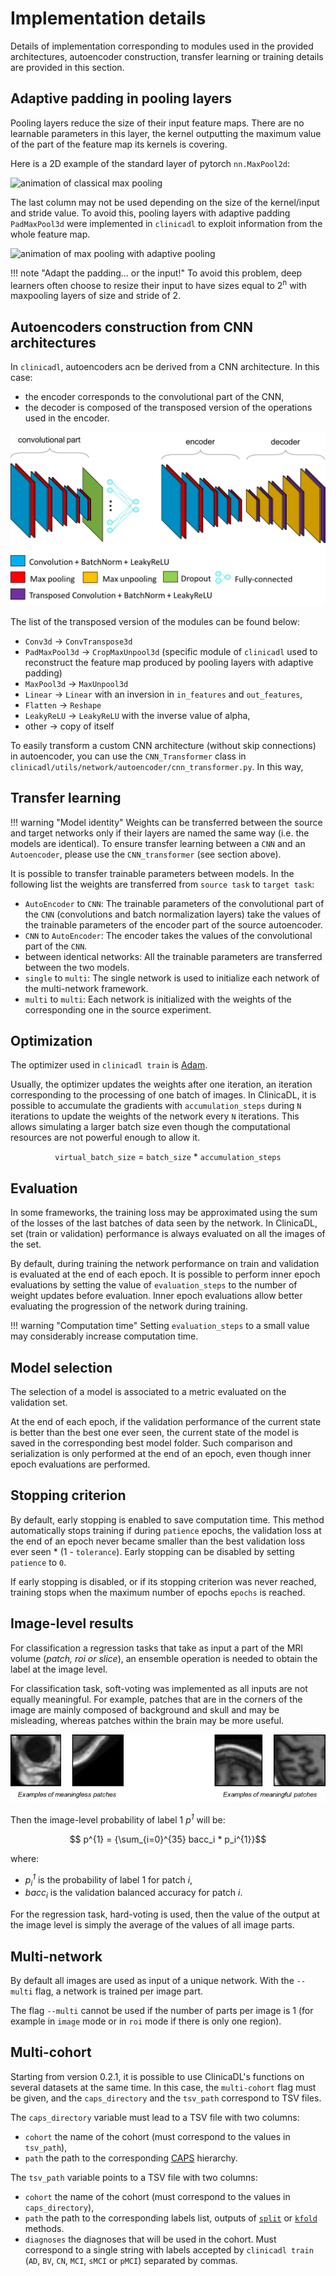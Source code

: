 # Implementation details

Details of implementation corresponding to modules used in the provided architectures, autoencoder construction, 
transfer learning or training details are provided in this section.

## Adaptive padding in pooling layers

Pooling layers reduce the size of their input feature maps. 
There are no learnable parameters in this layer, the kernel outputting the maximum value of the part of the feature map its kernels is covering.

Here is a 2D example of the standard layer of pytorch `nn.MaxPool2d`:

<img src="https://drive.google.com/uc?id=1qh9M9r9mfpZeSD1VjOGQAl8zWqBLmcKz" style="height: 200px;" alt="animation of classical max pooling">

The last column may not be used depending on the size of the kernel/input and stride value. 
To avoid this, pooling layers with adaptive padding `PadMaxPool3d` were implemented in `clinicadl` to exploit information from the whole feature map.

<img src="https://drive.google.com/uc?id=14R_LCTiV0N6ZXm-3wQCj_Gtc1LsXdQq_" style="height: 200px;" alt="animation of max pooling with adaptive pooling">

!!! note "Adapt the padding... or the input!"
    To avoid this problem, deep learners often choose to resize their input to have sizes 
    equal to 2<sup>n</sup> with maxpooling layers of size and stride of 2.

## Autoencoders construction from CNN architectures

In `clinicadl`, autoencoders acn be derived from a CNN architecture. In this case:

- the encoder corresponds to the convolutional part of the CNN,
- the decoder is composed of the transposed version of the operations used in the encoder.

![Illustration of a CNN and the corresponding autoencoder](../images/transfer_learning.png)

The list of the transposed version of the modules can be found below:

- `Conv3d` → `ConvTranspose3d`
- `PadMaxPool3d` → `CropMaxUnpool3d` 
(specific module of `clinicadl` used to reconstruct the feature map produced by pooling layers with adaptive padding)
- `MaxPool3d` → `MaxUnpool3d`
- `Linear` → `Linear` with an inversion in `in_features` and `out_features`,
- `Flatten` → `Reshape`
- `LeakyReLU` → `LeakyReLU` with the inverse value of alpha,
- other → copy of itself

To easily transform a custom CNN architecture (without skip connections) in autoencoder, you can use the
`CNN_Transformer` class in `clinicadl/utils/network/autoencoder/cnn_transformer.py`. In this way, 

## Transfer learning

!!! warning "Model identity"
    Weights can be transferred between the source and target networks only if their layers are named
    the same way (i.e. the models are identical). To ensure transfer learning between a `CNN` and an 
    `Autoencoder`, please use the `CNN_transformer` (see section above).

It is possible to transfer trainable parameters between models. 
In the following list the weights are transferred from `source task` to `target task`:

- `AutoEncoder` to `CNN`: The trainable parameters of the convolutional part of the `CNN` 
(convolutions and batch normalization layers) take the values of the trainable parameters of the encoder part of the source autoencoder.
- `CNN` to `AutoEncoder`: The encoder takes the values of the convolutional part of the `CNN`.
- between identical networks: All the trainable parameters are transferred between the two models.
- `single` to `multi`: The single network is used to initialize each network of the multi-network framework.
- `multi` to `multi`: Each network is initialized with the weights of the corresponding one in the source experiment.

## Optimization

The optimizer used in `clinicadl train` is [Adam](https://arxiv.org/abs/1412.6980). 

Usually, the optimizer updates the weights after one iteration, an iteration corresponding 
to the processing of one batch of images.
In ClinicaDL, it is possible to accumulate the gradients with `accumulation_steps` during `N` iterations to update
the weights of the network every `N` iterations. This allows simulating a larger batch size
even though the computational resources are not powerful enough to allow it.

<p style="text-align: center;">
<code>virtual_batch_size</code> = <code>batch_size</code> * <code>accumulation_steps</code>
</p>

## Evaluation

In some frameworks, the training loss may be approximated using the sum of the losses of the last
batches of data seen by the network. In ClinicaDL, set (train or validation) performance is always evaluated
on all the images of the set.

By default, during training the network performance on train and validation is evaluated at the end of each epoch.
It is possible to perform inner epoch evaluations by setting the value of `evaluation_steps` to the number of 
weight updates before evaluation. Inner epoch evaluations allow better evaluating the progression of the network
during training. 

!!! warning "Computation time"
    Setting `evaluation_steps` to a small value may considerably increase computation time.

## Model selection

The selection of a model is associated to a metric evaluated on the validation set.

At the end of each epoch, if the validation performance of the current state is better than the best one ever seen, 
the current state of the model is saved in the corresponding best model folder.
Such comparison and serialization is only performed at the end of an epoch, even though inner epoch evaluations 
are performed.

## Stopping criterion

By default, early stopping is enabled to save computation time. This method automatically stops training
if during `patience` epochs, the validation loss at the end of an epoch never became smaller than the best validation
loss ever seen * (1 - `tolerance`). Early stopping can be disabled by setting `patience` to `0`.

If early stopping is disabled, or if its stopping criterion was never reached, training stops when the maximum number
of epochs `epochs` is reached.

## Image-level results

<SCRIPT SRC='https://cdn.mathjax.org/mathjax/latest/MathJax.js?config=TeX-AMS-MML_HTMLorMML'></SCRIPT>
<SCRIPT>MathJax.Hub.Config({ tex2jax: {inlineMath: [['$','$'], ['\\(','\\)']]}})</SCRIPT> 

For classification a regression tasks that take as input a part of the MRI volume (*patch, roi or slice*), 
an ensemble operation is needed to obtain the label at the image level.

For classification task, soft-voting was implemented as all inputs are not equally meaningful.
For example, patches that are in the corners of the image are mainly composed of background and skull and may be misleading,
whereas patches within the brain may be more useful.

![Comparison of meaningful and misleading patches](../images/patches.png)

Then the image-level probability of label 1 *p<sup>1</sup>* will be:

$$ p^{1} = {\sum_{i=0}^{35} bacc_i * p_i^{1}}$$

where:

- *p<sub>i</sub><sup>1</sup>* is the probability of label 1 for patch *i*,
- *bacc<sub>i</sub>* is the validation balanced accuracy for patch *i*.

For the regression task, hard-voting is used, then the value of the output at the image level
is simply the average of the values of all image parts.

## Multi-network

By default all images are used as input of a unique network. With the `--multi` flag,
a network is trained per image part.

The flag `--multi` cannot be used if the number of parts per image is 1 (for example in `image` mode
or in `roi` mode if there is only one region).

## Multi-cohort

Starting from version 0.2.1, it is possible to use ClinicaDL's functions on several datasets at the same time.
In this case, the `multi-cohort` flag must be given, and the `caps_directory` and the `tsv_path`
correspond to TSV files.

The `caps_directory` variable must lead to a TSV file with two columns:
- `cohort` the name of the cohort (must correspond to the values in `tsv_path`),
- `path` the path to the corresponding [CAPS](https://aramislab.paris.inria.fr/clinica/docs/public/latest/CAPS/Introduction/) hierarchy.

The `tsv_path` variable points to a TSV file with two columns:
- `cohort` the name of the cohort (must correspond to the values in `caps_directory`),
- `path` the path to the corresponding labels list, outputs of [`split`](../TSVTools.md#split---single-split-observing-similar-age-and-sex-distributions) 
or [`kfold`](../TSVTools.md#kfold---k-fold-split) methods.
- `diagnoses` the diagnoses that will be used in the cohort. Must correspond to a single string with labels accepted by
`clinicadl train` (`AD`, `BV`, `CN`, `MCI`, `sMCI` or `pMCI`) separated by commas.
